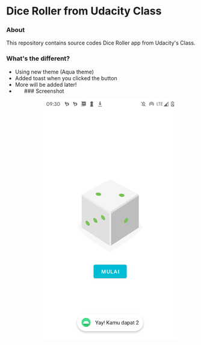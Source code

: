 # Dice Roller from Udacity Class
### About
This repository contains source codes Dice Roller app from Udacity's Class.
### What's the different?
<ul>
  <li>Using new theme (Aqua theme)</li>
  <li>Added toast when you clicked the button</li>
  <li>More will be added later!<li>
<ul>
### Screenshot
<p align="center">
<img src="https://raw.githubusercontent.com/kodeaqua/udacity-diceroller/main/images.png" alt="screenshot" width="360" />
</p>

